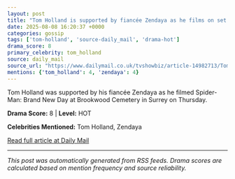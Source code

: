 ```yaml
---
layout: post
title: "Tom Holland is supported by fiancée Zendaya as he films on set of Spider-Man: Brand New Day at Brookwood Cemetery in Surrey"""
date: 2025-08-08 16:20:37 +0000
categories: gossip
tags: ['tom-holland', 'source-daily_mail', 'drama-hot']
drama_score: 8
primary_celebrity: tom_holland
source: daily_mail
source_url: "https://www.dailymail.co.uk/tvshowbiz/article-14982713/Tom-Holland-fiance-Zendaya-spotted-filming-Spider-Man-Brand-New-Day.html?ns_mchannel=rss&ito=1490&ns_campaign=1490"""
mentions: {'tom_holland': 4, 'zendaya': 4}
---
```


Tom Holland was supported by his fiancée Zendaya as he filmed Spider-Man: Brand New Day at Brookwood Cemetery in Surrey on Thursday.

**Drama Score:** 8 | **Level:** HOT

**Celebrities Mentioned:** Tom Holland, Zendaya

[Read full article at Daily Mail](https://www.dailymail.co.uk/tvshowbiz/article-14982713/Tom-Holland-fiance-Zendaya-spotted-filming-Spider-Man-Brand-New-Day.html?ns_mchannel=rss&ito=1490&ns_campaign=1490)

---
*This post was automatically generated from RSS feeds. Drama scores are calculated based on mention frequency and source reliability.*
